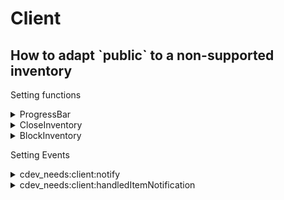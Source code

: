 # Client

## How to adapt \`public\` to a non-supported inventory

Setting functions

<details>

<summary>ProgressBar</summary>

* _Description:_ This function is responsible to trigger your progress bar.
* _How to:_ You will need to use the documentation of your own progress bar to be able to identify the export name after that, clear code inside 'ProgressBar' and put the export following the documentation of your progress bar.
* _Example: In this example we will be using the progress bar default of FiveM._&#x20;

```lua
--- @param name string Progressbar identifier.
--- @param label string The label that will be shown in the progressbar.
--- @param duration number Duration of the progressbar in milliseconds.
function ProgressBar(name, label, duration)
    exports["progressbar"]:Progress({
        name = name,
        duration = duration,
        label = label,
        useWhileDead = false,
        canCancel = false,
        controlDisables = {
            disableMovement = false,
            disableCarMovement = false,
            disableMouse = false,
            disableCombat = true,
        },
    })
end
```

* _<mark style="color:orange;">In case your export is asynchronous, you will need to create an threat before calling the export.</mark>_

</details>

<details>

<summary>CloseInventory</summary>

* _Description:_ This function is responsible to close inventory.
* _How to:_ You will need to use the documentation of your own inventory to be able to identify the export name after that, clear code inside 'CloseInventory' and put the export following the documentation of your progress bar.
* _Example: In this example we will be using 'qb-inventory'._

```lua
--- @return boolean
function CloseInventory()
    TriggerEvent("qb-inventory:client:closeinv")
end
```

</details>

<details>

<summary>BlockInventory</summary>

* _Description:_ This function is responsible to block inventory actions.
* _How to:_ You will need to use the documentation of your own inventory to be able to identify the export name after that, clear code inside 'BlockInventory' and put the export following the documentation of your progress bar.
* _Example: In this example we will be using 'ox-inventory'._

```lua
--- @param state boolean
function BlockInventory(state)
    LocalPlayer.state:set("invBusy", state, false)
end
```

</details>

Setting Events

<details>

<summary>cdev_needs:client:notify</summary>

* _Description:_ This event is responsible for creating a notification. By default we set up to use the needs notification, but you like to change this is the event.
* _How to:_ You will need to use the documentation of your own notifications to be able to identify the export name after that, clear code inside 'cdev\_needs:client:notify' and put the export following the documentation of your notification script.
* _Example: In this example we will be using 'cdev\_needs'._

```lua
--- @param _type string Notify type. success / error / information.
--- @param message string Notify title.
--- @param message string Notify description.
--- @param duration number Notify duration in milliseconds.
RegisterNetEvent("cdev_needs:client:notify", function(_type, title, description, duration)
    exports["cdev_needs"]:notify(_type, title, description, duration or 5000)
end)
```

</details>

<details>

<summary>cdev_needs:client:handledItemNotification</summary>

* _Description:_ This event is responsible for creating a notification of entry and exit of an item.&#x20;
* _How to:_ You will need to use the documentation of your own inventory to be able to identify the export name after that, clear code inside 'cdev\_needs:client:handledItemNotification' and put the export following the documentation of your inventory.
* _Example: In this example we will be using 'qb-inventory'._

```lua
--- @param itemName string Item name.
--- @param amount number Item amount.
--- @param action string Action description. add / remove
RegisterNetEvent("cdev_needs:client:handledItemNotification", function(itemName, amount, action)
    TriggerEvent("inventory:client:ItemBox", QBCore.Shared.Items[itemName], action)
end)
```

</details>
